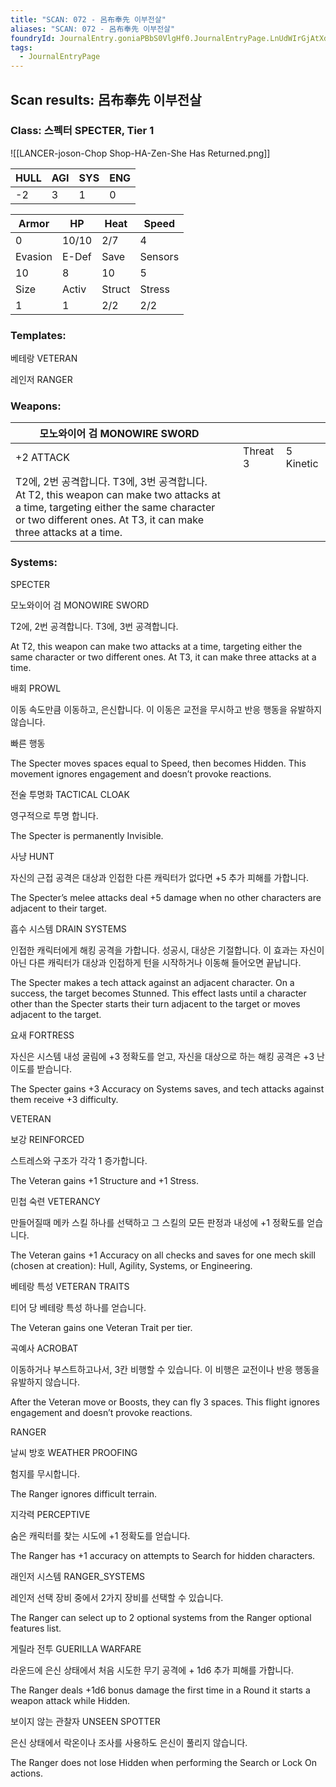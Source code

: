```yaml
---
title: "SCAN: 072 - 呂布奉先 이부전살"
aliases: "SCAN: 072 - 呂布奉先 이부전살"
foundryId: JournalEntry.goniaPBbS0VlgHf0.JournalEntryPage.LnUdWIrGjAtXdeZk
tags:
  - JournalEntryPage
---
```

## Scan results: 呂布奉先 이부전살

### Class: 스펙터 SPECTER, Tier 1

![[LANCER-joson-Chop Shop-HA-Zen-She Has Returned.png]]

| HULL | AGI | SYS | ENG |
| --- | --- | --- | --- |
| \-2 | 3 | 1 | 0 |

| Armor | HP | Heat | Speed |
| --- | --- | --- | --- |
| 0 | 10/10 | 2/7 | 4 |
| Evasion | E-Def | Save | Sensors |
| 10 | 8 | 10 | 5 |
| Size | Activ | Struct | Stress |
| 1 | 1 | 2/2 | 2/2 |

### Templates:

베테랑 VETERAN

레인저 RANGER

### Weapons:

| 모노와이어 검 MONOWIRE SWORD |  |  |  |
| --- | --- | --- | --- |
| +2 ATTACK |  | Threat 3 | 5 Kinetic |  |
| T2에, 2번 공격합니다. T3에, 3번 공격합니다.<br/>At T2, this weapon can make two attacks at a time, targeting either the same character or two different ones. At T3, it can make three attacks at a time. |  |  |  |  |  |

### Systems:

SPECTER

모노와이어 검 MONOWIRE SWORD

T2에, 2번 공격합니다. T3에, 3번 공격합니다.

At T2, this weapon can make two attacks at a time, targeting either the same character or two different ones. At T3, it can make three attacks at a time.

배회 PROWL

이동 속도만큼 이동하고, 은신합니다. 이 이동은 교전을 무시하고 반응 행동을 유발하지 않습니다.

빠른 행동

The Specter moves spaces equal to Speed, then becomes Hidden. This movement ignores engagement and doesn’t provoke reactions.

전술 투명화 TACTICAL CLOAK

영구적으로 투명 합니다.

The Specter is permanently Invisible.

사냥 HUNT

자신의 근접 공격은 대상과 인접한 다른 캐릭터가 없다면 +5 추가 피해를 가합니다.

The Specter’s melee attacks deal +5 damage when no other characters are adjacent to their target.

흡수 시스템 DRAIN SYSTEMS

인접한 캐릭터에게 해킹 공격을 가합니다. 성공시, 대상은 기절합니다. 이 효과는 자신이 아닌 다른 캐릭터가 대상과 인접하게 턴을 시작하거나 이동해 들어오면 끝납니다.

The Specter makes a tech attack against an adjacent character. On a success, the target becomes Stunned. This effect lasts until a character other than the Specter starts their turn adjacent to the target or moves adjacent to the target.

요새 FORTRESS

자신은 시스템 내성 굴림에 +3 정확도를 얻고, 자신을 대상으로 하는 해킹 공격은 +3 난이도를 받습니다.

The Specter gains +3 Accuracy on Systems saves, and tech attacks against them receive +3 difficulty.

VETERAN

보강 REINFORCED

스트레스와 구조가 각각 1 증가합니다.

The Veteran gains +1 Structure and +1 Stress.

민첩 숙련 VETERANCY

만들어질때 메카 스킬 하나를 선택하고 그 스킬의 모든 판정과 내성에 +1 정확도를 얻습니다.

The Veteran gains +1 Accuracy on all checks and saves for one mech skill (chosen at creation): Hull, Agility, Systems, or Engineering.

베테랑 특성 VETERAN TRAITS

티어 당 베테랑 특성 하나를 얻습니다.

The Veteran gains one Veteran Trait per tier.

곡예사 ACROBAT

이동하거나 부스트하고나서, 3칸 비행할 수 있습니다. 이 비행은 교전이나 반응 행동을 유발하지 않습니다.

After the Veteran move or Boosts, they can fly 3 spaces. This flight ignores engagement and doesn’t provoke reactions.

RANGER

날씨 방호 WEATHER PROOFING

험지를 무시합니다.

The Ranger ignores difficult terrain.

지각력 PERCEPTIVE

숨은 캐릭터를 찾는 시도에 +1 정확도를 얻습니다.

The Ranger has +1 accuracy on attempts to Search for hidden characters.

래인저 시스템 RANGER\_SYSTEMS

레인저 선택 장비 중에서 2가지 장비를 선택할 수 있습니다.

The Ranger can select up to 2 optional systems from the Ranger optional features list.

게릴라 전투 GUERILLA WARFARE

라운드에 은신 상태에서 처음 시도한 무기 공격에 + 1d6 추가 피해를 가합니다.

The Ranger deals +1d6 bonus damage the first time in a Round it starts a weapon attack while Hidden.

보이지 않는 관찰자 UNSEEN SPOTTER

은신 상태에서 락온이나 조사를 사용하도 은신이 풀리지 않습니다.

The Ranger does not lose Hidden when performing the Search or Lock On actions.